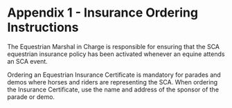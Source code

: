 # Appendix 1 - Insurance Ordering Instructions

The Equestrian Marshal in Charge is responsible for ensuring that the SCA equestrian insurance policy has been activated whenever an equine attends an SCA event.

Ordering an Equestrian Insurance Certificate is mandatory for parades and demos where horses and riders are representing the SCA. When ordering the Insurance Certificate, use the name and address of the sponsor of the parade or demo.

